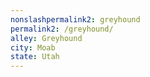 ```yaml
---
﻿nonslashpermalink2: greyhound
permalink2: /greyhound/
alley: Greyhound
city: Moab
state: Utah
---
```

